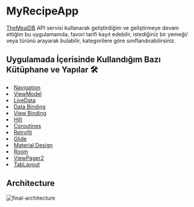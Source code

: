 # MyRecipeApp

[TheMealDB](https://www.themealdb.com/) API servisi kullanarak geliştirdiğim ve geliştirmeye devam ettiğim bu uygulamamda, favori tarifi kayıt edebilir, istediğiniz bir yemeği/ veya türünü arayarak bulabilir, kategorilere göre sınıflandırabilirsiniz.

## Uygulamada İçerisinde Kullandığım Bazı Kütüphane ve Yapılar 🛠

<li><a href="https://developer.android.com/topic/libraries/architecture/navigation/">Navigation</a></li>
<li><a href="https://developer.android.com/topic/libraries/architecture/viewmodel">ViewModel</a></li>
<li><a href="https://developer.android.com/topic/libraries/architecture/livedata">LiveData</a></li>
<li><a href="https://developer.android.com/topic/libraries/data-binding">Data Binding</a></li>
<li><a href="https://developer.android.com/topic/libraries/view-binding">View Binding</a></li>
<li><a href="https://developer.android.com/training/dependency-injection/hilt-android">Hilt</a></li>
<li><a href="https://developer.android.com/kotlin/coroutines">Coroutines</a></li>
<li><a href="https://square.github.io/retrofit/">Retrofit</a></li>
<li><a href="https://bumptech.github.io/glide">Glide</a></li>
<li><a href="https://material.io/develop/android/docs/getting-started/">Material Design</a></li>
<li><a href="https://developer.android.com/training/data-storage/room">Room</a></li>
<li><a href="https://developer.android.com/guide/navigation/navigation-swipe-view-2">ViewPager2</a></li>
<li><a href="https://developer.android.com/reference/com/google/android/material/tabs/TabLayout">TabLayout</a></li>

## Architecture

![final-architecture](https://user-images.githubusercontent.com/71526845/206714560-fd57fe48-7d35-4434-9beb-ffd6ca396cfb.png)



